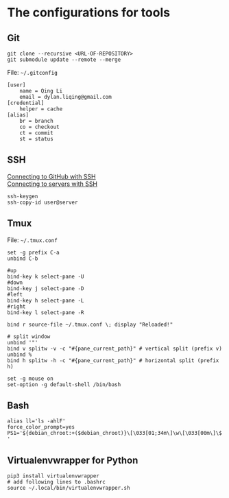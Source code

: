 # The configurations for tools

## Git
```
git clone --recursive <URL-OF-REPOSITORY>
git submodule update --remote --merge
```
File: `~/.gitconfig`
```
[user]
	name = Qing Li
	email = dylan.liqing@gmail.com
[credential]
	helper = cache
[alias]
	br = branch
	co = checkout
	ct = commit
	st = status
```

## SSH
[Connecting to GitHub with SSH](https://docs.github.com/en/free-pro-team@latest/github/authenticating-to-github/connecting-to-github-with-ssh) \
[Connecting to servers with SSH](https://www.ssh.com/ssh/copy-id)
```
ssh-keygen
ssh-copy-id user@server
```

## Tmux
File: `~/.tmux.conf`
```
set -g prefix C-a
unbind C-b

#up
bind-key k select-pane -U
#down
bind-key j select-pane -D
#left
bind-key h select-pane -L
#right
bind-key l select-pane -R

bind r source-file ~/.tmux.conf \; display "Reloaded!"

# split window
unbind '"'
bind v splitw -v -c "#{pane_current_path}" # vertical split (prefix v)
unbind %
bind h splitw -h -c "#{pane_current_path}" # horizontal split (prefix h)

set -g mouse on
set-option -g default-shell /bin/bash
```

## Bash
```
alias ll='ls -ahlF'
force_color_prompt=yes
PS1='${debian_chroot:+($debian_chroot)}\[\033[01;34m\]\w\[\033[00m\]\$ '
```

## Virtualenvwrapper for Python
```
pip3 install virtualenvwrapper
# add following lines to .bashrc
source ~/.local/bin/virtualenvwrapper.sh
```
